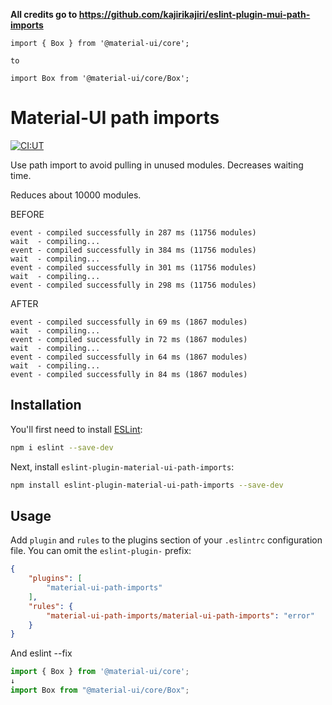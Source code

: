 **All credits go to https://github.com/kajirikajiri/eslint-plugin-mui-path-imports**

`import { Box } from '@material-ui/core';`

`to`

`import Box from '@material-ui/core/Box';`

# Material-UI path imports

[![CI:UT](https://github.com/kajirikajiri/eslint-plugin-mui-path-imports/actions/workflows/npm-publish.yml/badge.svg)](https://github.com/kajirikajiri/eslint-plugin-mui-path-imports/actions/workflows/npm-publish.yml)

Use path import to avoid pulling in unused modules. Decreases waiting time.

Reduces about 10000 modules.

BEFORE
```
event - compiled successfully in 287 ms (11756 modules)
wait  - compiling...
event - compiled successfully in 384 ms (11756 modules)
wait  - compiling...
event - compiled successfully in 301 ms (11756 modules)
wait  - compiling...
event - compiled successfully in 298 ms (11756 modules)
```

AFTER
```
event - compiled successfully in 69 ms (1867 modules)
wait  - compiling...
event - compiled successfully in 72 ms (1867 modules)
wait  - compiling...
event - compiled successfully in 64 ms (1867 modules)
wait  - compiling...
event - compiled successfully in 84 ms (1867 modules)
```

## Installation

You'll first need to install [ESLint](https://eslint.org/):

```sh
npm i eslint --save-dev
```

Next, install `eslint-plugin-material-ui-path-imports`:

```sh
npm install eslint-plugin-material-ui-path-imports --save-dev
```

## Usage

Add `plugin` and `rules` to the plugins section of your `.eslintrc` configuration file. You can omit the `eslint-plugin-` prefix:

```json
{
    "plugins": [
        "material-ui-path-imports"
    ],
    "rules": {
        "material-ui-path-imports/material-ui-path-imports": "error"
    }
}
```

And eslint --fix

```javascript
import { Box } from '@material-ui/core';
↓
import Box from "@material-ui/core/Box";
```
